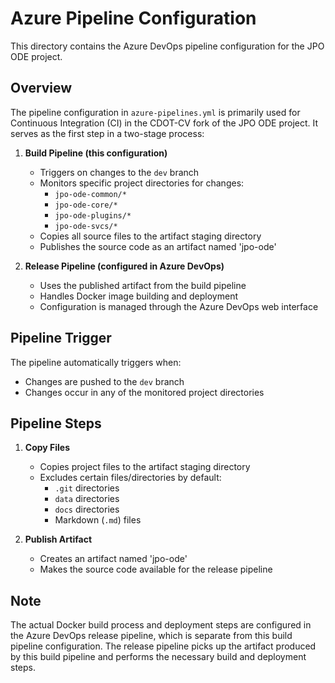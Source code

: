 # Azure Pipeline Configuration

This directory contains the Azure DevOps pipeline configuration for the JPO ODE project.

## Overview

The pipeline configuration in `azure-pipelines.yml` is primarily used for Continuous Integration (CI) in the CDOT-CV fork of the JPO ODE project. It serves as the first step in a two-stage process:

1. **Build Pipeline (this configuration)**
   - Triggers on changes to the `dev` branch
   - Monitors specific project directories for changes:
     - `jpo-ode-common/*`
     - `jpo-ode-core/*`
     - `jpo-ode-plugins/*`
     - `jpo-ode-svcs/*`
   - Copies all source files to the artifact staging directory
   - Publishes the source code as an artifact named 'jpo-ode'

2. **Release Pipeline (configured in Azure DevOps)**
   - Uses the published artifact from the build pipeline
   - Handles Docker image building and deployment
   - Configuration is managed through the Azure DevOps web interface

## Pipeline Trigger

The pipeline automatically triggers when:

- Changes are pushed to the `dev` branch
- Changes occur in any of the monitored project directories

## Pipeline Steps

1. **Copy Files**
   - Copies project files to the artifact staging directory
   - Excludes certain files/directories by default:
     - `.git` directories
     - `data` directories
     - `docs` directories
     - Markdown (`.md`) files

2. **Publish Artifact**
   - Creates an artifact named 'jpo-ode'
   - Makes the source code available for the release pipeline

## Note

The actual Docker build process and deployment steps are configured in the Azure DevOps release pipeline, which is separate from this build pipeline configuration. The release pipeline picks up the artifact produced by this build pipeline and performs the necessary build and deployment steps.
